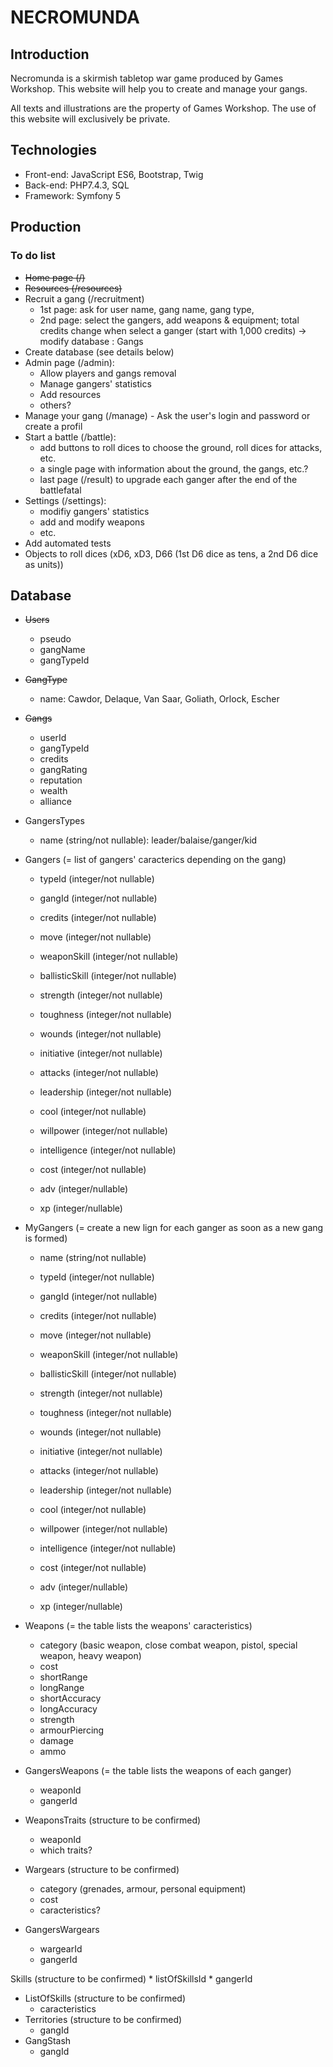 # NECROMUNDA

## Introduction

Necromunda is a skirmish tabletop war game produced by Games Workshop. This website will help you to create and manage your gangs.

All texts and illustrations are the property of Games Workshop. The use of this website will exclusively be private.


## Technologies

* Front-end: JavaScript ES6, Bootstrap, Twig
* Back-end: PHP7.4.3, SQL
* Framework: Symfony 5


## Production

### To do list

* ~~Home page (/)~~
* ~~Resources (/resources)~~
* Recruit a gang (/recruitment)
	* 1st page: ask for user name, gang name, gang type,
	* 2nd page: select the gangers, add weapons & equipment; total credits change when select a ganger (start with 1,000 credits)
	-> modify database : Gangs
* Create database (see details below)
* Admin page (/admin):
	* Allow players and gangs removal
	* Manage gangers' statistics
	* Add resources
	* others?
* Manage your gang (/manage) - Ask the user's login and password or create a profil
* Start a battle (/battle):
	* add buttons to roll dices to choose the ground, roll dices for attacks, etc.
	* a single page with information about the ground, the gangs, etc.?
	* last page (/result) to upgrade each ganger after the end of the battlefatal
* Settings (/settings):
	* modifiy gangers' statistics
	* add and modify weapons
	* etc.
* Add automated tests
* Objects to roll dices (xD6, xD3, D66 (1st D6 dice as tens, a 2nd D6 dice as units))


## Database

* ~~Users~~
	* pseudo
	* gangName
	* gangTypeId
* ~~GangType~~
	* name: Cawdor, Delaque, Van Saar, Goliath, Orlock, Escher
* ~~Gangs~~
	* userId
	* gangTypeId
	* credits
	* gangRating
	* reputation
	* wealth
	* alliance

* GangersTypes
	* name (string/not nullable): leader/balaise/ganger/kid
* Gangers (= list of gangers' caracterics depending on the gang)
	* typeId (integer/not nullable)
 	* gangId (integer/not nullable)
 	* credits (integer/not nullable)

 	* move (integer/not nullable)
 	* weaponSkill (integer/not nullable)
 	* ballisticSkill (integer/not nullable)
 	* strength (integer/not nullable)
 	* toughness (integer/not nullable)
 	* wounds (integer/not nullable)
 	* initiative (integer/not nullable)
 	* attacks (integer/not nullable)
 	* leadership (integer/not nullable)
 	* cool (integer/not nullable)
 	* willpower (integer/not nullable)
 	* intelligence (integer/not nullable)

 	* cost (integer/not nullable)
 	* adv (integer/nullable)
 	* xp (integer/nullable)
* MyGangers (= create a new lign for each ganger as soon as a new gang is formed)
	* name (string/not nullable)
	* typeId (integer/not nullable)
 	* gangId (integer/not nullable)
 	* credits (integer/not nullable)

 	* move (integer/not nullable)
 	* weaponSkill (integer/not nullable)
 	* ballisticSkill (integer/not nullable)
 	* strength (integer/not nullable)
 	* toughness (integer/not nullable)
 	* wounds (integer/not nullable)
 	* initiative (integer/not nullable)
 	* attacks (integer/not nullable)
 	* leadership (integer/not nullable)
 	* cool (integer/not nullable)
 	* willpower (integer/not nullable)
 	* intelligence (integer/not nullable)

 	* cost (integer/not nullable)
 	* adv (integer/nullable)
 	* xp (integer/nullable)

* Weapons (= the table lists the weapons' caracteristics)
	* category (basic weapon, close combat weapon, pistol, special weapon, heavy weapon)
	* cost
	* shortRange
	* longRange
	* shortAccuracy
	* longAccuracy
	* strength
	* armourPiercing
	* damage
	* ammo
* GangersWeapons (= the table lists the weapons of each ganger)
	* weaponId
	* gangerId
* WeaponsTraits (structure to be confirmed)
	* weaponId
	* which traits?

* Wargears (structure to be confirmed)
	* category (grenades, armour, personal equipment)
	* cost
	* caracteristics?
* GangersWargears
	* wargearId
	* gangerId

Skills (structure to be confirmed)
	* listOfSkillsId
	* gangerId
* ListOfSkills (structure to be confirmed)
	* caracteristics
* Territories (structure to be confirmed)
	* gangId
* GangStash
	* gangId
